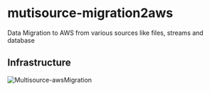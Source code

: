 # mutisource-migration2aws
Data Migration to AWS from various sources like files, streams and database

## Infrastructure

![Multisource-awsMigration](https://github.com/k-pulkit/multisource-migration2aws/assets/71238192/28181b21-d161-4300-ab1d-5ea66296a904)


